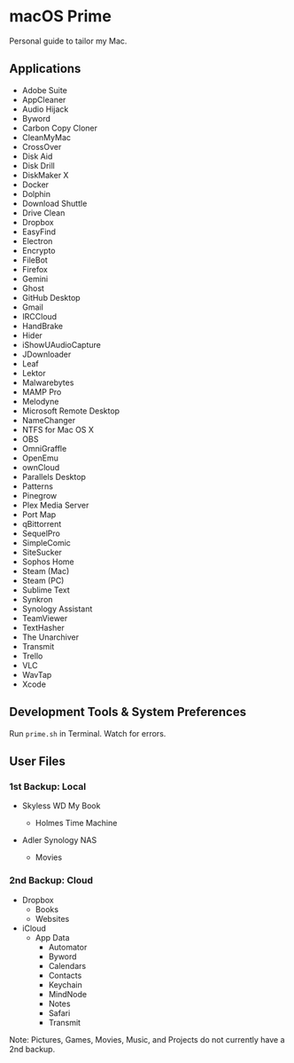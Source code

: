 # macOS Prime
Personal guide to tailor my Mac.

## Applications

- Adobe Suite
- AppCleaner
- Audio Hijack
- Byword
- Carbon Copy Cloner
- CleanMyMac
- CrossOver
- Disk Aid
- Disk Drill
- DiskMaker X
- Docker
- Dolphin
- Download Shuttle
- Drive Clean
- Dropbox
- EasyFind
- Electron
- Encrypto
- FileBot
- Firefox
- Gemini
- Ghost
- GitHub Desktop
- Gmail
- IRCCloud
- HandBrake
- Hider
- iShowUAudioCapture
- JDownloader
- Leaf
- Lektor
- Malwarebytes
- MAMP Pro
- Melodyne
- Microsoft Remote Desktop
- NameChanger
- NTFS for Mac OS X
- OBS
- OmniGraffle
- OpenEmu
- ownCloud
- Parallels Desktop
- Patterns
- Pinegrow
- Plex Media Server
- Port Map
- qBittorrent
- SequelPro
- SimpleComic
- SiteSucker
- Sophos Home
- Steam (Mac)
- Steam (PC)
- Sublime Text
- Synkron
- Synology Assistant
- TeamViewer
- TextHasher
- The Unarchiver
- Transmit
- Trello
- VLC
- WavTap
- Xcode

## Development Tools & System Preferences

Run `prime.sh` in Terminal. Watch for errors.

## User Files

### 1st Backup: Local

- Skyless WD My Book
  - Holmes Time Machine

- Adler Synology NAS
  - Movies

### 2nd Backup: Cloud

- Dropbox
  - Books
  - Websites
- iCloud
  - App Data
    - Automator
    - Byword
    - Calendars
    - Contacts
    - Keychain
    - MindNode
    - Notes
    - Safari
    - Transmit

Note: Pictures, Games, Movies, Music, and Projects do not currently have a 2nd backup.